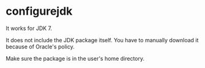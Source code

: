 # configurejdk

It works for JDK 7. 

It does not include the JDK package itself. You have to manually download it because of Oracle's policy. 

Make sure the package is in the user's home directory. 
